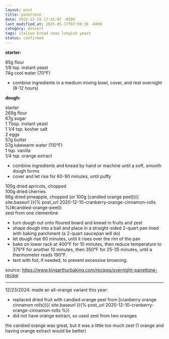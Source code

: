 ```yaml
---
layout: post
title: panettone
date: 2022-12-19 17:41:07 -0500
last_modified_at: 2025-05-17T07:08:36 -0400
category: dessert
tags: italian bread xmas longish yeast
status: confirmed
---
```


**starter:**

85g flour  
1/8 tsp. instant yeast  
74g cool water (70°F)  
* combine ingredients in a medium mixing bowl, cover, and rest overnight (8-12 hours)


**dough:**

starter  
269g flour  
67g sugar  
1 Tbsp. instant yeast  
1 1/4 tsp. kosher salt  
2 eggs  
57g butter  
57g lukewarm water (110°F)  
1 tsp. vanilla  
1/4 tsp. orange extract  
* combine ingredients and knead by hand or machine until a soft, smooth dough forms
* cover and let rise for 60-90 minutes, until puffy

100g dried apricots, chopped  
100g dried cherries  
66g dried pineapple, chopped (or 100g [candied orange peel]({{ site.baseurl }}{% post_url 2020-12-10-cranberry-orange-cinnamon-rolls %}#candied-orange-peel))  
zest from one clementine  
* turn dough out onto floured board and knead in fruits and zest
* shape dough into a ball and place in a straight-sided 2-quart pan lined with
  baking parchment (a 2-quart saucepan will do)
* let dough rise 60 minutes, until it rises over the rim of the pan
* bake on lower rack at 400°F for 10 minutes, then reduce temperature to 375°F for
  another 10 minutes, then 350°F for 25-35 minutes, until a thermometer reads 190°F.
* tent with foil, if needed, to prevent excessive browning.

source: <https://www.kingarthurbaking.com/recipes/overnight-panettone-recipe>

---

12/23/2024: made an all-orange variant this year:
* replaced dried fruit with candied orange peel from [cranberry orange cinnamon rolls]({{ site.baseurl }}{% post_url 2020-12-10-cranberry-orange-cinnamon-rolls %})
* did not have orange extract, so used zest from two oranges

the candied orange was great, but it was a little too much zest (1 orange and having
orange extract would be better)
